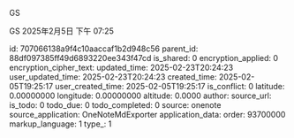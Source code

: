 GS

GS
2025年2月5日
下午 07:25


id: 707066138a9f4c10aaccaf1b2d948c56
parent_id: 88df097385ff49d6893220ee343f47cd
is_shared: 0
encryption_applied: 0
encryption_cipher_text: 
updated_time: 2025-02-23T20:24:23
user_updated_time: 2025-02-23T20:24:23
created_time: 2025-02-05T19:25:17
user_created_time: 2025-02-05T19:25:17
is_conflict: 0
latitude: 0.00000000
longitude: 0.00000000
altitude: 0.0000
author: 
source_url: 
is_todo: 0
todo_due: 0
todo_completed: 0
source: onenote
source_application: OneNoteMdExporter
application_data: 
order: 93700000
markup_language: 1
type_: 1